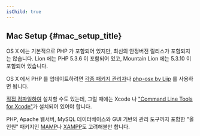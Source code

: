 ```yaml
---
isChild: true
---
```


## Mac Setup  {#mac_setup_title}

OS X 에는 기본적으로 PHP 가 포함되어 있지만, 최신의 안정버전 릴리스가 포함되지는 않습니다. Lion 에는 PHP 5.3.6 이 포함되어 있고, Mountain Lion 에는 5.3.10 이 포함되어 있습니다.

OS X 에서 PHP 를 업데이트하려면 [각종 패키지 관리자][mac-package-managers]나 [php-osx by Liip][php-osx-downloads] 를 사용하면 됩니다.

[직접 컴파일하여][mac-compile] 설치할 수도 있는데, 그럴 때에는 Xcode 나 ["Command Line Tools for Xcode"][apple-developer]가 설치되어 있어야 합니다.

PHP, Apache 웹서버, MySQL 데이터베이스와 GUI 기반의 관리 도구까지 포함한 "올인원" 패키지인 [MAMP][mamp-downloads]나 [XAMPP][xampp]도 고려해볼만 합니다.

[mac-package-managers]: http://www.php.net/manual/en/install.macosx.packages.php
[mac-compile]: http://www.php.net/manual/en/install.macosx.compile.php
[xcode-gcc-substitution]: https://github.com/kennethreitz/osx-gcc-installer
[apple-developer]: https://developer.apple.com/downloads
[mamp-downloads]: http://www.mamp.info/en/downloads/index.html
[php-osx-downloads]: http://php-osx.liip.ch/
[xampp]: http://www.apachefriends.org/en/xampp.html

